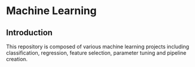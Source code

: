 # Machine Learning

## Introduction 

This repository is composed of various machine learning projects including classification, regression, feature selection, parameter tuning and pipeline creation. 
